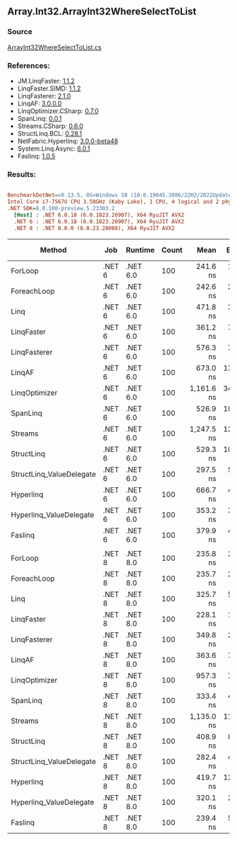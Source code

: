 ﻿## Array.Int32.ArrayInt32WhereSelectToList

### Source
[ArrayInt32WhereSelectToList.cs](../LinqBenchmarks/Array/Int32/ArrayInt32WhereSelectToList.cs)

### References:
- JM.LinqFaster: [1.1.2](https://www.nuget.org/packages/JM.LinqFaster/1.1.2)
- LinqFaster.SIMD: [1.1.2](https://www.nuget.org/packages/LinqFaster.SIMD/1.0.3)
- LinqFasterer: [2.1.0](https://www.nuget.org/packages/LinqFasterer/2.1.0)
- LinqAF: [3.0.0.0](https://www.nuget.org/packages/LinqAF/3.0.0.0)
- LinqOptimizer.CSharp: [0.7.0](https://www.nuget.org/packages/LinqOptimizer.CSharp/0.7.0)
- SpanLinq: [0.0.1](https://www.nuget.org/packages/SpanLinq/0.0.1)
- Streams.CSharp: [0.6.0](https://www.nuget.org/packages/Streams.CSharp/0.6.0)
- StructLinq.BCL: [0.28.1](https://www.nuget.org/packages/StructLinq/0.28.1)
- NetFabric.Hyperlinq: [3.0.0-beta48](https://www.nuget.org/packages/NetFabric.Hyperlinq/3.0.0-beta48)
- System.Linq.Async: [6.0.1](https://www.nuget.org/packages/System.Linq.Async/6.0.1)
- Faslinq: [1.0.5](https://www.nuget.org/packages/Faslinq/1.0.5)

### Results:
``` ini

BenchmarkDotNet=v0.13.5, OS=Windows 10 (10.0.19045.3086/22H2/2022Update)
Intel Core i7-7567U CPU 3.50GHz (Kaby Lake), 1 CPU, 4 logical and 2 physical cores
.NET SDK=8.0.100-preview.5.23303.2
  [Host] : .NET 6.0.18 (6.0.1823.26907), X64 RyuJIT AVX2
  .NET 6 : .NET 6.0.18 (6.0.1823.26907), X64 RyuJIT AVX2
  .NET 8 : .NET 8.0.0 (8.0.23.28008), X64 RyuJIT AVX2


```
|                   Method |    Job |  Runtime | Count |       Mean |    Error |   StdDev |     Median |        Ratio | RatioSD |   Gen0 | Allocated | Alloc Ratio |
|------------------------- |------- |--------- |------ |-----------:|---------:|---------:|-----------:|-------------:|--------:|-------:|----------:|------------:|
|                  ForLoop | .NET 6 | .NET 6.0 |   100 |   241.6 ns |  1.46 ns |  1.37 ns |   241.2 ns |     baseline |         | 0.3095 |     648 B |             |
|              ForeachLoop | .NET 6 | .NET 6.0 |   100 |   242.6 ns |  2.28 ns |  2.02 ns |   242.4 ns | 1.00x slower |   0.01x | 0.3095 |     648 B |  1.00x more |
|                     Linq | .NET 6 | .NET 6.0 |   100 |   471.8 ns |  3.44 ns |  2.68 ns |   471.1 ns | 1.95x slower |   0.02x | 0.3595 |     752 B |  1.16x more |
|               LinqFaster | .NET 6 | .NET 6.0 |   100 |   361.2 ns |  7.19 ns |  6.72 ns |   359.6 ns | 1.49x slower |   0.03x | 0.4473 |     936 B |  1.44x more |
|             LinqFasterer | .NET 6 | .NET 6.0 |   100 |   576.3 ns |  7.30 ns | 11.36 ns |   571.1 ns | 2.39x slower |   0.06x | 0.6113 |    1280 B |  1.98x more |
|                   LinqAF | .NET 6 | .NET 6.0 |   100 |   673.0 ns | 13.22 ns | 14.70 ns |   666.8 ns | 2.79x slower |   0.07x | 0.3090 |     648 B |  1.00x more |
|            LinqOptimizer | .NET 6 | .NET 6.0 |   100 | 1,161.6 ns | 34.11 ns | 96.77 ns | 1,111.6 ns | 4.82x slower |   0.34x | 4.2629 |    8922 B | 13.77x more |
|                 SpanLinq | .NET 6 | .NET 6.0 |   100 |   526.9 ns | 10.57 ns | 25.72 ns |   514.7 ns | 2.21x slower |   0.15x | 0.3090 |     648 B |  1.00x more |
|                  Streams | .NET 6 | .NET 6.0 |   100 | 1,247.5 ns | 12.39 ns |  9.68 ns | 1,242.8 ns | 5.16x slower |   0.05x | 0.5684 |    1192 B |  1.84x more |
|               StructLinq | .NET 6 | .NET 6.0 |   100 |   529.3 ns | 10.37 ns |  8.09 ns |   528.7 ns | 2.19x slower |   0.04x | 0.1755 |     368 B |  1.76x less |
| StructLinq_ValueDelegate | .NET 6 | .NET 6.0 |   100 |   297.5 ns |  5.97 ns |  7.76 ns |   295.0 ns | 1.24x slower |   0.04x | 0.1297 |     272 B |  2.38x less |
|                Hyperlinq | .NET 6 | .NET 6.0 |   100 |   666.7 ns |  4.01 ns |  3.94 ns |   665.1 ns | 2.76x slower |   0.02x | 0.1297 |     272 B |  2.38x less |
|  Hyperlinq_ValueDelegate | .NET 6 | .NET 6.0 |   100 |   353.2 ns |  3.13 ns |  2.44 ns |   352.9 ns | 1.46x slower |   0.01x | 0.1297 |     272 B |  2.38x less |
|                  Faslinq | .NET 6 | .NET 6.0 |   100 |   379.9 ns |  4.83 ns |  4.74 ns |   378.7 ns | 1.57x slower |   0.02x | 0.4206 |     880 B |  1.36x more |
|                          |        |          |       |            |          |          |            |              |         |        |           |             |
|                  ForLoop | .NET 8 | .NET 8.0 |   100 |   235.8 ns |  2.15 ns |  2.01 ns |   235.9 ns |     baseline |         | 0.3095 |     648 B |             |
|              ForeachLoop | .NET 8 | .NET 8.0 |   100 |   235.7 ns |  2.31 ns |  1.93 ns |   235.1 ns | 1.00x faster |   0.01x | 0.3095 |     648 B |  1.00x more |
|                     Linq | .NET 8 | .NET 8.0 |   100 |   325.7 ns |  5.12 ns |  4.00 ns |   324.5 ns | 1.38x slower |   0.02x | 0.3595 |     752 B |  1.16x more |
|               LinqFaster | .NET 8 | .NET 8.0 |   100 |   228.1 ns |  1.91 ns |  1.87 ns |   227.6 ns | 1.03x faster |   0.01x | 0.4475 |     936 B |  1.44x more |
|             LinqFasterer | .NET 8 | .NET 8.0 |   100 |   349.8 ns |  2.08 ns |  1.62 ns |   350.0 ns | 1.48x slower |   0.01x | 0.6118 |    1280 B |  1.98x more |
|                   LinqAF | .NET 8 | .NET 8.0 |   100 |   363.6 ns |  7.64 ns | 21.55 ns |   352.3 ns | 1.54x slower |   0.09x | 0.3095 |     648 B |  1.00x more |
|            LinqOptimizer | .NET 8 | .NET 8.0 |   100 |   957.3 ns |  7.64 ns |  7.15 ns |   955.5 ns | 4.06x slower |   0.03x | 4.2629 |    8921 B | 13.77x more |
|                 SpanLinq | .NET 8 | .NET 8.0 |   100 |   333.4 ns |  4.45 ns |  3.94 ns |   331.8 ns | 1.41x slower |   0.02x | 0.3090 |     648 B |  1.00x more |
|                  Streams | .NET 8 | .NET 8.0 |   100 | 1,135.0 ns | 11.59 ns | 10.27 ns | 1,131.0 ns | 4.81x slower |   0.05x | 0.5684 |    1192 B |  1.84x more |
|               StructLinq | .NET 8 | .NET 8.0 |   100 |   408.9 ns |  8.47 ns | 23.89 ns |   395.1 ns | 1.74x slower |   0.11x | 0.1760 |     368 B |  1.76x less |
| StructLinq_ValueDelegate | .NET 8 | .NET 8.0 |   100 |   282.4 ns |  4.02 ns |  4.47 ns |   280.0 ns | 1.20x slower |   0.02x | 0.1297 |     272 B |  2.38x less |
|                Hyperlinq | .NET 8 | .NET 8.0 |   100 |   419.7 ns | 12.12 ns | 35.73 ns |   397.7 ns | 1.77x slower |   0.14x | 0.1297 |     272 B |  2.38x less |
|  Hyperlinq_ValueDelegate | .NET 8 | .NET 8.0 |   100 |   320.1 ns |  2.57 ns |  2.15 ns |   319.6 ns | 1.36x slower |   0.01x | 0.1297 |     272 B |  2.38x less |
|                  Faslinq | .NET 8 | .NET 8.0 |   100 |   239.4 ns |  5.60 ns | 15.98 ns |   230.3 ns | 1.02x slower |   0.06x | 0.4206 |     880 B |  1.36x more |
